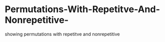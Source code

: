 # Permutations-With-Repetitve-And-Nonrepetitive-
showing permutations with repetitve and nonrepetitive
